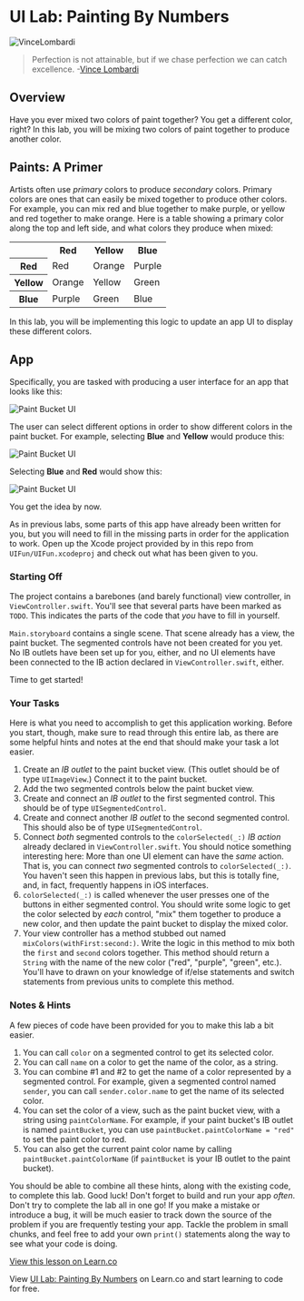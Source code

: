 # UI Lab: Painting By Numbers

![VinceLombardi](http://i.imgur.com/urMqQsf.png?1)

> Perfection is not attainable, but if we chase perfection we can catch excellence. -[Vince Lombardi](https://en.wikipedia.org/wiki/Vince_Lombardi)

## Overview

Have you ever mixed two colors of paint together? You get a different color, right? In this lab, you will be mixing two colors of paint together to produce another color.

## Paints: A Primer

Artists often use _primary_ colors to produce _secondary_ colors. Primary colors are ones that can easily be mixed together to produce other colors. For example, you can mix red and blue together to make purple, or yellow and red together to make orange. Here is a table showing a primary color along the top and left side, and what colors they produce when mixed:

<table>
<tr>
<th></th>
<th>Red</th>
<th>Yellow</th>
<th>Blue</th>
</tr>
<tr>
<th>Red</td>
<td>Red</td>
<td>Orange</td>
<td>Purple</td>
</tr>
<tr>
<th>Yellow</th>
<td>Orange</td>
<td>Yellow</td>
<td>Green</td>
</tr>
<tr>
<th>Blue</th>
<td>Purple</td>
<td>Green</td>
<td>Blue</td>
</tr>
</table>

In this lab, you will be implementing this logic to update an app UI to display these different colors.

## App

Specifically, you are tasked with producing a user interface for an app that looks like this:

![Paint Bucket UI](http://i.imgur.com/kIaCdAy.png)

The user can select different options in order to show different colors in the paint bucket. For example, selecting **Blue** and **Yellow** would produce this:

![Paint Bucket UI](http://i.imgur.com/8mHzYjT.png)

Selecting **Blue** and **Red** would show this:

![Paint Bucket UI](http://i.imgur.com/Se2uNIl.png)

You get the idea by now.

As in previous labs, some parts of this app have already been written for you, but you will need to fill in the missing parts in order for the application to work. Open up the Xcode project provided by in this repo from `UIFun/UIFun.xcodeproj` and check out what has been given to you.

### Starting Off

The project contains a barebones (and barely functional) view controller, in `ViewController.swift`. You'll see that several parts have been marked as `TODO`. This indicates the parts of the code that _you_ have to fill in yourself.

`Main.storyboard` contains a single scene. That scene already has a view, the paint bucket. The segmented controls have not been created for you yet. No IB outlets have been set up for you, either, and no UI elements have been connected to the IB action declared in `ViewController.swift`, either.

Time to get started!

### Your Tasks

Here is what you need to accomplish to get this application working. Before you start, though, make sure to read through this entire lab, as there are some helpful hints and notes at the end that should make your task a lot easier.

1. Create an _IB outlet_ to the paint bucket view. (This outlet should be of type `UIImageView`.) Connect it to the paint bucket.
2. Add the two segmented controls below the paint bucket view.
3. Create and connect an _IB outlet_ to the first segmented control. This should be of type `UISegmentedControl`.
4. Create and connect another _IB outlet_ to the second segmented control. This should also be of type `UISegmentedControl`.
5. Connect _both_ segmented controls to the `colorSelected(_:)` _IB action_ already declared in `ViewController.swift`. You should notice something interesting here: More than one UI element can have the _same_ action. That is, you can connect _two_ segmented controls to `colorSelected(_:)`. You haven't seen this happen in previous labs, but this is totally fine, and, in fact, frequently happens in iOS interfaces.
6. `colorSelected(_:)` is called whenever the user presses one of the buttons in either segmented control. You should write some logic to get the color selected by _each_ control, "mix" them together to produce a new color, and then update the paint bucket to display the mixed color.
6. Your view controller has a method stubbed out named `mixColors(withFirst:second:)`. Write the logic in this method to mix both the `first` and `second` colors together. This method should return a `String` with the name of the new color ("red", "purple", "green", etc.). You'll have to drawn on your knowledge of if/else statements and switch statements from previous units to complete this method.

### Notes & Hints

A few pieces of code have been provided for you to make this lab a bit easier.

1. You can call `color` on a segmented control to get its selected color.
2. You can call `name` on a color to get the name of the color, as a string.
3. You can combine \#1 and \#2 to get the name of a color represented by a segmented control. For example, given a segmented control named `sender`, you can call `sender.color.name` to get the name of its selected color.
4. You can set the color of a view, such as the paint bucket view, with a string using `paintColorName`. For example, if your paint bucket's IB outlet is named `paintBucket`, you can use `paintBucket.paintColorName = "red"` to set the paint color to red.
5. You can also get the current paint color name by calling `paintBucket.paintColorName` (if `paintBucket` is your IB outlet to the paint bucket).

You should be able to combine all these hints, along with the existing code, to complete this lab. Good luck! Don't forget to build and run your app _often_. Don't try to complete the lab all in one go! If you make a mistake or introduce a bug, it will be much easier to track down the source of the problem if you are frequently testing your app. Tackle the problem in small chunks, and feel free to add your own `print()` statements along the way to see what your code is doing.

<a href='https://learn.co/lessons/UILab02' data-visibility='hidden'>View this lesson on Learn.co</a>

<p class='util--hide'>View <a href='https://learn.co/lessons/swift-UILab02-lab'>UI Lab: Painting By Numbers</a> on Learn.co and start learning to code for free.</p>
